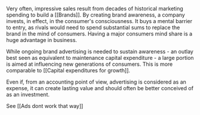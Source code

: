 Very often, impressive sales result from decades of historical marketing spending to build a [[Brands]].  By creating brand awareness, a company invests, in effect, in the consumer's consciousness. 
It buys a mental barrier to entry, as rivals would need to spend substantial sums to replace the brand in the mind of consumers. Having a major consumers mind share is a huge advantage in business.

While ongoing brand advertising is needed to sustain awareness - an outlay best seen as equivalent to maintenance capital expenditure - a large portion is aimed at influencing new generations of consumers. This is more comparable to [[Capital expenditures for growth]].

Even if, from an accounting point of view, advertising is considered as an expense, it can create lasting value and should often be better conceived of as an investment.

See [[Ads dont work that way]]